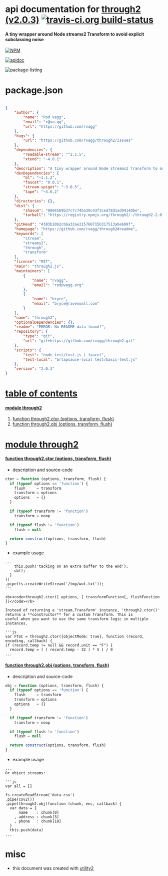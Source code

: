 # api documentation for  [through2 (v2.0.3)](https://github.com/rvagg/through2#readme)  [![travis-ci.org build-status](https://api.travis-ci.org/npmdoc/node-npmdoc-through2.svg)](https://travis-ci.org/npmdoc/node-npmdoc-through2)
#### A tiny wrapper around Node streams2 Transform to avoid explicit subclassing noise

[![NPM](https://nodei.co/npm/through2.png?downloads=true)](https://www.npmjs.com/package/through2)

[![apidoc](https://npmdoc.github.io/node-npmdoc-through2/build/screen-capture.buildNpmdoc.browser._2Fhome_2Ftravis_2Fbuild_2Fnpmdoc_2Fnode-npmdoc-through2_2Ftmp_2Fbuild_2Fapidoc.html.png)](https://npmdoc.github.io/node-npmdoc-through2/build..beta..travis-ci.org/apidoc.html)

![package-listing](https://npmdoc.github.io/node-npmdoc-through2/build/screen-capture.npmPackageListing.svg)



# package.json

```json

{
    "author": {
        "name": "Rod Vagg",
        "email": "r@va.gg",
        "url": "https://github.com/rvagg"
    },
    "bugs": {
        "url": "https://github.com/rvagg/through2/issues"
    },
    "dependencies": {
        "readable-stream": "^2.1.5",
        "xtend": "~4.0.1"
    },
    "description": "A tiny wrapper around Node streams2 Transform to avoid explicit subclassing noise",
    "devDependencies": {
        "bl": "~1.1.2",
        "faucet": "0.0.1",
        "stream-spigot": "~3.0.5",
        "tape": "~4.6.2"
    },
    "directories": {},
    "dist": {
        "shasum": "0004569b37c7c74ba39c43f3ced78d1ad94140be",
        "tarball": "https://registry.npmjs.org/through2/-/through2-2.0.3.tgz"
    },
    "gitHead": "4383b10b2cb6a32ae215760715b317513abe609f",
    "homepage": "https://github.com/rvagg/through2#readme",
    "keywords": [
        "stream",
        "streams2",
        "through",
        "transform"
    ],
    "license": "MIT",
    "main": "through2.js",
    "maintainers": [
        {
            "name": "rvagg",
            "email": "rod@vagg.org"
        },
        {
            "name": "bryce",
            "email": "bryce@ravenwall.com"
        }
    ],
    "name": "through2",
    "optionalDependencies": {},
    "readme": "ERROR: No README data found!",
    "repository": {
        "type": "git",
        "url": "git+https://github.com/rvagg/through2.git"
    },
    "scripts": {
        "test": "node test/test.js | faucet",
        "test-local": "brtapsauce-local test/basic-test.js"
    },
    "version": "2.0.3"
}
```



# <a name="apidoc.tableOfContents"></a>[table of contents](#apidoc.tableOfContents)

#### [module through2](#apidoc.module.through2)
1.  [function <span class="apidocSignatureSpan">through2.</span>ctor (options, transform, flush)](#apidoc.element.through2.ctor)
1.  [function <span class="apidocSignatureSpan">through2.</span>obj (options, transform, flush)](#apidoc.element.through2.obj)



# <a name="apidoc.module.through2"></a>[module through2](#apidoc.module.through2)

#### <a name="apidoc.element.through2.ctor"></a>[function <span class="apidocSignatureSpan">through2.</span>ctor (options, transform, flush)](#apidoc.element.through2.ctor)
- description and source-code
```javascript
ctor = function (options, transform, flush) {
  if (typeof options == 'function') {
    flush     = transform
    transform = options
    options   = {}
  }

  if (typeof transform != 'function')
    transform = noop

  if (typeof flush != 'function')
    flush = null

  return construct(options, transform, flush)
}
```
- example usage
```shell
...
    this.push('tacking on an extra buffer to the end');
    cb();
  }
))
.pipe(fs.createWriteStream('/tmp/wut.txt'));
'''

<b><code>through2.ctor([ options, ] transformFunction[, flushFunction ])</code></b>

Instead of returning a 'stream.Transform' instance, 'through2.ctor()' returns a **constructor** for a custom Transform. This is
useful when you want to use the same transform logic in multiple instances.

'''js
var FToC = through2.ctor({objectMode: true}, function (record, encoding, callback) {
if (record.temp != null && record.unit == "F") {
  record.temp = ( ( record.temp - 32 ) * 5 ) / 9
...
```

#### <a name="apidoc.element.through2.obj"></a>[function <span class="apidocSignatureSpan">through2.</span>obj (options, transform, flush)](#apidoc.element.through2.obj)
- description and source-code
```javascript
obj = function (options, transform, flush) {
  if (typeof options == 'function') {
    flush     = transform
    transform = options
    options   = {}
  }

  if (typeof transform != 'function')
    transform = noop

  if (typeof flush != 'function')
    flush = null

  return construct(options, transform, flush)
}
```
- example usage
```shell
...
Or object streams:

'''js
var all = []

fs.createReadStream('data.csv')
.pipe(csv2())
.pipe(through2.obj(function (chunk, enc, callback) {
  var data = {
      name    : chunk[0]
    , address : chunk[3]
    , phone   : chunk[10]
  }
  this.push(data)
...
```



# misc
- this document was created with [utility2](https://github.com/kaizhu256/node-utility2)
